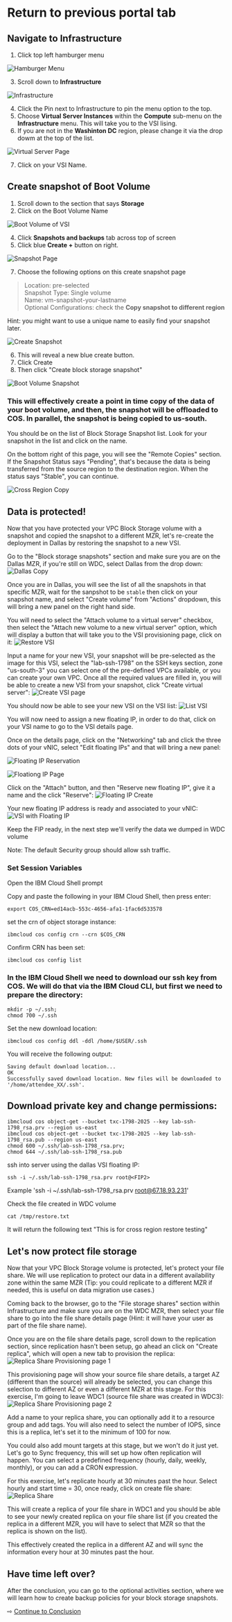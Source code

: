 
# Return to previous portal tab

## Navigate to Infrastructure
1. Click top left hamburger menu

![Hamburger Menu](./assets/images/hamburger-menu.png)

3. Scroll down to **Infrastructure**

![Infrastructure](./assets/images/infrastructure-console.png)

4. Click the Pin next to Infrastructure to pin the menu option to the top.
5. Choose **Virtual Server Instances** within the **Compute** sub-menu on the **Infrastructure** menu. This will take you to the VSI lising.
6. If you are not in the **Washinton DC** region, please change it via the drop dowm at the top of the list.

![Virtual Server Page](./assets/images/virtual-server-page.png)

7. Click on your VSI Name.

## Create snapshot of Boot Volume

1. Scroll down to the section that says **Storage**
2. Click on the Boot Volume Name

![Boot Volume of VSI](./assets/images/vsi-boot-volume.png)

4. Click **Snapshots and backups** tab across top of screen
5. Click blue **Create +** button on right.

![Snapshot Page](./assets/images/create-snapshot-page.png)


7. Choose the following options on this create snapshot page

>Location: pre-selected<br>
>Snapshot Type: Single volume<br>
>Name: vm-snapshot-your-lastname<br>
>Optional Configurations: check the **Copy snapshot to different region**<br>

Hint: you might want to use a unique name to easily find your snapshot later.
  
![Create Snapshot](./assets/images/Snapshot-created.png)
  
6. This will reveal a new blue create button.  
7. Click Create
8. Then click "Create block storage snapshot"

![Boot Volume Snapshot](./assets/images/boot-snapshot.png)


### This will effectively create a point in time copy of the data of your boot volume, and then, the snapshot will be offloaded to COS. In parallel, the snapshot is being copied to us-south.
  
You should be on the list of Block Storage Snapshot list. Look for your snapshot in the list
and click on the name.

On the bottom right of this page, you will see the "Remote Copies" section. If the Snapshot Status says "Pending", that's because the data is being transferred from the source region to the destination region. When the status says "Stable", you can continue.

![Cross Region Copy](./assets/images/cross-region-copy.png)

## Data is protected!
  Now that you have protected your VPC Block Storage volume with a snapshot and copied the snapshot to a different MZR, let's re-create the deployment in Dallas by restoring the snapshot to a new VSI.


Go to the "Block storage snapshots" section and make sure you are on the Dallas MZR, if you're still on WDC, select Dallas from the drop down:
 ![Dallas Copy](./assets/images/dallas-copy.png)

Once you are in Dallas, you will see the list of all the snapshots in that specific MZR, wait for the sanpshot to be `stable` then click on your snapshot name, and select "Create volume" from "Actions" dropdown, this will bring a new
panel on the right hand side.

  You will need to select the "Attach volume to a virtual server" checkbox, then select the "Attach new volume to a new virtual server" option, which will display a button that will take you to the VSI provisioning page, click on it:
  ![Restore VSI](./assets/images/Restore-vsi.png)

Input a name for your new VSI, your snapshot will be pre-selected as the image for this VSI, select the "lab-ssh-1798" on the SSH keys section, zone "us-south-3" you can select one of
the pre-defined VPCs available, or you can create your own VPC. Once all the required values are filled in, you will be able to create a new VSI from your snapshot, click "Create virtual server":
  ![Create VSI page](./assets/images/Create-vsi-page.png)

  You should now be able to see your new VSI on the VSI list:
  ![List VSI](./assets/images/List-vsi.png)

  You will now need to assign a new floating IP, in order to do that, click on your VSI name to go to the VSI details page.
  
  Once on the details page, click on the "Networking" tab and click the three dots of your vNIC, select "Edit floating IPs" and that will bring a new panel:

  ![Floating IP Reservation](./assets/images/Floating-ip-dallas-page1.png)

  ![Floationg IP Page](./assets/images/Floating-ip-dallas-page2.png)

  Click on the "Attach" button, and then "Reserve new floating IP", give it a name and the click "Reserve":
  ![Floating IP Create](./assets/images/Floating-ip-dallas-reserve.png)

  Your new floating IP address is ready and associated to your vNIC:
  ![VSI with Floating IP](./assets/images/Floating-IP.png)

Keep the FIP ready, in the next step we'll verify the data we dumped in WDC volume

Note: The default Security group should allow ssh traffic.

### Set Session Variables
Open the IBM Cloud Shell prompt

Copy and paste the following in your IBM Cloud Shell, then press enter:


~~~
export COS_CRN=ed14acb-553c-4656-afa1-1fac6d533578
~~~

set the crn of object storage instance:

~~~
ibmcloud cos config crn --crn $COS_CRN
~~~

Confirm CRN has been set:

~~~
ibmcloud cos config list
~~~

### In the IBM Cloud Shell we need to download our ssh key from COS.  We will do that via the IBM Cloud CLI, but first we need to prepare the directory:

~~~
mkdir -p ~/.ssh;
chmod 700 ~/.ssh
~~~

Set the new download location:
~~~
ibmcloud cos config ddl -ddl /home/$USER/.ssh
~~~

You will receive the following output:
~~~
Saving default download location...
OK
Successfully saved download location. New files will be downloaded to '/home/attendee_XX/.ssh'.
~~~

## Download private key and change permissions:
~~~
ibmcloud cos object-get --bucket txc-1798-2025 --key lab-ssh-1798_rsa.prv --region us-east
ibmcloud cos object-get --bucket txc-1798-2025 --key lab-ssh-1798_rsa.pub --region us-east
chmod 600 ~/.ssh/lab-ssh-1798_rsa.prv;
chmod 644 ~/.ssh/lab-ssh-1798_rsa.pub
~~~

ssh into server using the dallas VSI floating IP:
~~~
ssh -i ~/.ssh/lab-ssh-1798_rsa.prv root@<FIP2>
~~~

Example 'ssh -i ~/.ssh/lab-ssh-1798_rsa.prv root@67.18.93.231'

Check the file created in WDC volume
~~~
cat /tmp/restore.txt
~~~

It will return the following text "This is for cross region restore testing"
  
## Let's now protect file storage
  Now that your VPC Block Storage volume is protected, let's protect your file share. We will use replication to protect our data in a different availability zone within the same MZR (Tip: you could replicate to a different MZR if needed, this is useful on data migration use cases.)

 Coming back to the browser, go to the "File storage shares" section within Infrastructure and make sure you are on the WDC MZR, then select your file share to go into the file share details page (Hint: it will have your user as part of the file share name). 
  
  Once you are on the file share details page, scroll down to the replication section, since replication hasn't been setup, go ahead an click on "Create replica", which will open a new tab to provision the replica:
  ![Replica Share Provisioning page 1](./assets/images/Share-Replica-page1.png)

This provisioning page will show your source file share details, a target AZ (different than the source) will already be selected, you can change this selection to different AZ or even a different MZR at this stage. For this exercise, I'm going to leave WDC1 (source file share was created in WDC3):
![Replica Share Provisioning page 2](./assets/images/Share-Replica-page2.png)

Add a name to your replica share, you can optionally add it to a resource group and add tags. You will also need to select the number of IOPS, since this is a replica, let's set it to the minimum of 100 for now.

You could also add mount targets at this stage, but we won't do it just yet. Let's go to Sync frequency, this will set up how often replication will happen. You can select a predefined frequency (hourly, daily, weekly, monthly), or you can add a CRON expression. 

For this exercise, let's replicate hourly at 30 minutes past the hour. Select hourly and start time = 30, once ready, click on create file share:
![Replica Share](./assets/images/Share-Replica.png)

This will create a replica of your file share in WDC1 and you should be able to see your newly created replica on your file share list (if you created the replica in a different MZR, you will have to select that MZR so that the replica is shown on the list).

This effectively created the replica in a different AZ and will sync the information every hour at 30 minutes past the hour.



  ## Have time left over?
  
  After the conclusion, you can go to the optional activities section, where we will learn how to create backup policies for your block storage snapshots.
 


⇨ [Continue to Conclusion](40-conclusion.md)
